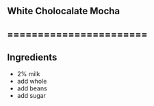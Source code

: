 ## White Cholocalate Mocha
## =======================
## Ingredients
- 2% milk
- add whole
- add beans
- add sugar